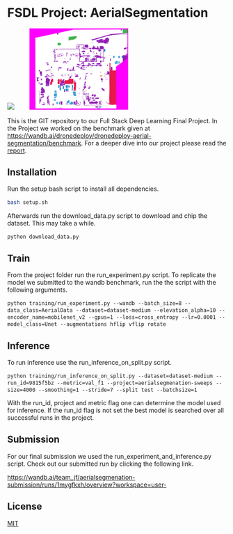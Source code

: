 # FSDL Project: AerialSegmentation
<p float="center">
  <img src="presentation/images/2ef3a4994a_0CCD105428INSPIRE-ortho.png" width="45%" />
  &nbsp; &nbsp; &nbsp; &nbsp;
  <img src="presentation/images/2ef3a4994a_0CCD105428INSPIRE-label.png" width="45%" /> 
</p>

This is the GIT repository to our Full Stack Deep Learning Final Project. In the Project we worked on the benchmark given at https://wandb.ai/dronedeploy/dronedeploy-aerial-segmentation/benchmark. For a deeper dive into our project please read the [report](FSDL_Report.pdf).

## Installation

Run the setup bash script to install all dependencies.

```bash
bash setup.sh
```

Afterwards run the download_data.py script to download and chip the dataset. This may take a while.

```
python download_data.py
```

## Train
From the project folder run the run_experiment.py script. To replicate the model we submitted to the wandb benchmark, run the the script with the following arguments.

```
python training/run_experiment.py --wandb --batch_size=8 --data_class=AerialData --dataset=dataset-medium --elevation_alpha=10 --encoder_name=mobilenet_v2 --gpus=1 --loss=cross_entropy --lr=0.0001 --model_class=Unet --augmentations hflip vflip rotate
```

## Inference
To run inference use the run_inference_on_split.py script.

```
python training/run_inference_on_split.py --dataset=dataset-medium --run_id=9815f5bz --metric=val_f1 --project=aerialsegmenation-sweeps --size=4000 --smoothing=1 --stride=7 --split test --batchsize=1
```

With the run_id, project and metric flag one can determine the model used for inference. If the run_id flag is not set the best model is searched over all successful runs in the project.


## Submission
For our final submission we used the run_experiment_and_inference.py script. Check out our submitted run by clicking the following link.

https://wandb.ai/team_jf/aerialsegmenation-submission/runs/1mygfkxh/overview?workspace=user-

## License
[MIT](https://choosealicense.com/licenses/mit/)